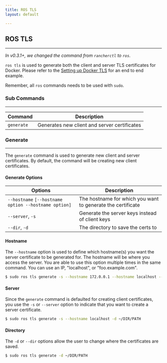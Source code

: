 ```yaml
---
title: ROS TLS
layout: default

---
```


## ROS TLS
---
_In v0.3.1+, we changed the command from `rancherctl` to `ros`._


`ros tls` is used to generate both the client and server TLS certificates for Docker. Please refer to the [Setting up Docker TLS]({{site.baseurl}}/docs/configuration/setting-up-docker-tls/) for an end to end example.

Remember, all `ros` commands needs to be used with `sudo`. 


### Sub Commands
---
| Command  | Description                              |
|----------|------------------------------------------|
| `generate` | Generates new client and server certificates |

### Generate
---
The `generate` command is used to generate new client and server certificates. By default, the command will be creating new client certificates.

#### Generate Options

| Options  | Description                              |
|----------|------------------------------------------|
|`--hostname` `[--hostname option --hostname option]`	| The hostname for which you want to generate the certificate|
|`--server`, `-s`					|	Generate the server keys instead of client keys|
|`--dir`, `-d` |			The directory to save the certs to|


#### Hostname

The `--hostname` option is used to define which hostname(s) you want the server certificate to be generated for. The hostname will be where you access the server. You are able to use this option multiple times in the same command. You can use an IP, "localhost", or "foo.example.com". 

```bash
$ sudo ros tls generate -s --hostname 172.0.0.1 --hostname localhost --hostname foo.example.com -d ~/DIR/PATH
```

#### Server

Since the `generate` command is defaulted for creating client certificates, you use the `-s` or `--server` option to indicate that you want to create a server certificate.


```bash
$ sudo ros tls generate -s --hostname localhost -d ~/DIR/PATH
```

#### Directory

The `-d` or `--dir` options allow the user to change where the certificates are saved. 

```bash
$ sudo ros tls generate -d ~/DIR/PATH
```
